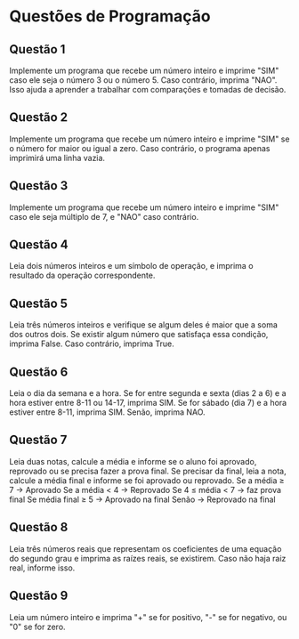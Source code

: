 # Questões de Programação

## Questão 1
Implemente um programa que recebe um número inteiro e imprime "SIM" caso ele seja o número 3 ou o número 5. Caso contrário, imprima "NAO". Isso ajuda a aprender a trabalhar com comparações e tomadas de decisão.

## Questão 2
Implemente um programa que recebe um número inteiro e imprime "SIM" se o número for maior ou igual a zero. Caso contrário, o programa apenas imprimirá uma linha vazia.

## Questão 3
Implemente um programa que recebe um número inteiro e imprime "SIM" caso ele seja múltiplo de 7, e "NAO" caso contrário.

## Questão 4
Leia dois números inteiros e um símbolo de operação, e imprima o resultado da operação correspondente.

## Questão 5
Leia três números inteiros e verifique se algum deles é maior que a soma dos outros dois. Se existir algum número que satisfaça essa condição, imprima False. Caso contrário, imprima True. 

## Questão 6
Leia o dia da semana e a hora.
Se for entre segunda e sexta (dias 2 a 6) e a hora estiver entre 8-11 ou 14-17, imprima SIM.
Se for sábado (dia 7) e a hora estiver entre 8-11, imprima SIM.
Senão, imprima NAO.

## Questão 7
Leia duas notas, calcule a média e informe se o aluno foi aprovado, reprovado ou se precisa fazer a prova final. Se precisar da final, leia a nota, calcule a média final e informe se foi aprovado ou reprovado.
Se a média ≥ 7 → Aprovado
Se a média < 4 → Reprovado
Se 4 ≤ média < 7 → faz prova final
Se média final ≥ 5 → Aprovado na final
Senão → Reprovado na final

## Questão 8
Leia três números reais que representam os coeficientes de uma equação do segundo grau e imprima as raízes reais, se existirem. Caso não haja raiz real, informe isso.

## Questão 9
Leia um número inteiro e imprima "+" se for positivo, "-" se for negativo, ou "0" se for zero.